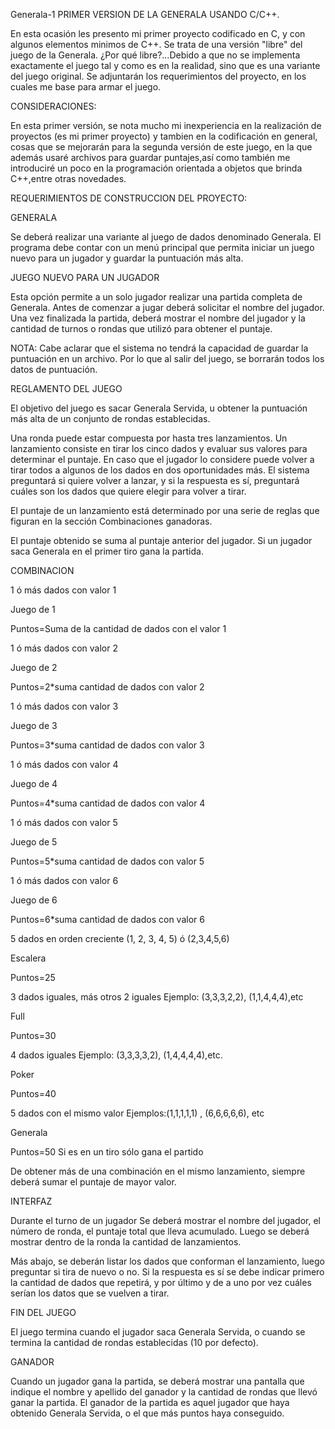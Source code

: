 Generala-1
PRIMER VERSION DE LA GENERALA USANDO C/C++.

En esta ocasión les presento mi primer proyecto codificado en C, y con algunos elementos minimos de C++. Se trata de una versión "libre" del juego de la Generala. ¿Por qué libre?...Debido a que no se implementa exactamente el juego tal y como es en la realidad, sino que es una variante del juego original. Se adjuntarán los requerimientos del proyecto, en los cuales me base para armar el juego.

CONSIDERACIONES:

En esta primer versión, se nota mucho mi inexperiencia en la realización de proyectos (es mi primer proyecto) y tambien en la codificación en general, cosas que se mejorarán para la segunda versión de este juego, en la que además usaré archivos para guardar puntajes,así como también me introduciré un poco en la programación orientada a objetos que brinda C++,entre otras novedades.

REQUERIMIENTOS DE CONSTRUCCION DEL PROYECTO:

GENERALA

Se deberá realizar una variante al juego de dados denominado Generala. El programa debe contar con un menú principal que permita iniciar un juego nuevo para un jugador y guardar la puntuación más alta.

JUEGO NUEVO PARA UN JUGADOR

Esta opción permite a un solo jugador realizar una partida completa de Generala. Antes de comenzar a jugar deberá solicitar el nombre del jugador. Una vez finalizada la partida, deberá mostrar el nombre del jugador y la cantidad de turnos o rondas que utilizó para obtener el puntaje.

NOTA: Cabe aclarar que el sistema no tendrá la capacidad de guardar la puntuación en un archivo. Por lo que al salir del juego, se borrarán todos los datos de puntuación.

REGLAMENTO DEL JUEGO

El objetivo del juego es sacar Generala Servida, u obtener la puntuación más alta de un conjunto de rondas establecidas.

Una ronda puede estar compuesta por hasta tres lanzamientos. Un lanzamiento consiste en tirar los cinco dados y evaluar sus valores para determinar el puntaje. En caso que el jugador lo considere puede volver a tirar todos a algunos de los dados en dos oportunidades más. El sistema preguntará si quiere volver a lanzar, y si la respuesta es sí, preguntará cuáles son los dados que quiere elegir para volver a tirar.

El puntaje de un lanzamiento está determinado por una serie de reglas que figuran en la sección Combinaciones ganadoras.

El puntaje obtenido se suma al puntaje anterior del jugador. Si un jugador saca Generala en el primer tiro gana la partida.

COMBINACION

1 ó más dados con valor 1

Juego de 1

Puntos=Suma de la cantidad de dados con el valor 1



1 ó más dados con valor 2

Juego de 2

Puntos=2*suma cantidad de dados con valor 2



1 ó más dados con valor 3

Juego de 3

Puntos=3*suma cantidad de dados con valor 3



1 ó más dados con valor 4

Juego de 4

Puntos=4*suma cantidad de dados con valor 4



1 ó más dados con valor 5

Juego de 5

Puntos=5*suma cantidad de dados con valor 5



1 ó más dados con valor 6

Juego de 6

Puntos=6*suma cantidad de dados con valor 6



5 dados en orden creciente (1, 2, 3, 4, 5) ó (2,3,4,5,6)

Escalera 

Puntos=25



3 dados iguales, más otros 2 iguales
Ejemplo: (3,3,3,2,2), (1,1,4,4,4),etc 

Full 

Puntos=30



4 dados iguales
Ejemplo: (3,3,3,3,2), (1,4,4,4,4),etc. 

Poker 

Puntos=40



5 dados con el mismo valor
Ejemplos:(1,1,1,1,1) , (6,6,6,6,6), etc

Generala

Puntos=50 Si es en un tiro sólo gana el partido

De obtener más de una combinación en el mismo lanzamiento, siempre deberá sumar el puntaje de mayor valor.

INTERFAZ

Durante el turno de un jugador Se deberá mostrar el nombre del jugador, el número de ronda, el puntaje total que lleva acumulado. Luego se deberá mostrar dentro de la ronda la cantidad de lanzamientos.

Más abajo, se deberán listar los dados que conforman el lanzamiento, luego preguntar si tira de nuevo o no. Si la respuesta es sí se debe indicar primero la cantidad de dados que repetirá, y por último y de a uno por vez cuáles serían los datos que se vuelven a tirar.

FIN DEL JUEGO

El juego termina cuando el jugador saca Generala Servida, o cuando se termina la cantidad de rondas establecidas (10 por defecto).

GANADOR

Cuando un jugador gana la partida, se deberá mostrar una pantalla que indique el nombre y apellido del ganador y la cantidad de rondas que llevó ganar la partida. El ganador de la partida es aquel jugador que haya obtenido Generala Servida, o el que más puntos haya conseguido.
